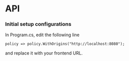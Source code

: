 # API

### Initial setup configurations
In Program.cs, edit the following line
```
policy => policy.WithOrigins("http://localhost:8080");
```
and replace it with your frontend URL.